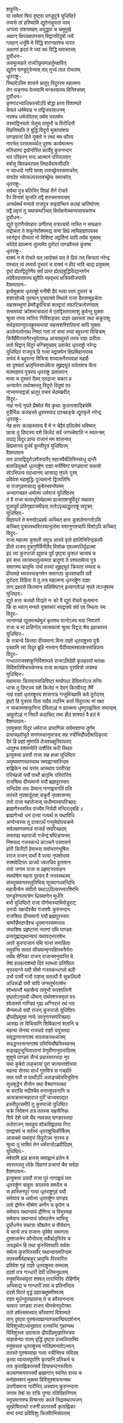 शकुनिः-  
यां त्वमेतां श्रियं दृष्ट्वा पाण्डुपुत्रे युधिष्ठिरे  
तप्यसे तां हरिष्यामि द्यूतेनाहूयतां परम्  
अगत्वा संशयमहम् अयुद्ध्वा च चमूमुखे  
अक्षान् क्षिपन्नक्षतस्सन् विद्वानविदुषो जये  
ग्लहान् धनूंषि मे विद्धि शरानक्षांश्च भारत  
अक्षाणां हृदयं मे ज्यां रथं विद्धि ममास्तरम्  
दुर्योधनः-  
अयमुत्सहते राजञ्छ्रियमाहर्तुमक्षवित्  
द्यूतेन पाण्डुपुत्रेभ्यस् तत् तुभ्यं तात रोचताम्  
धृतराष्ट्रः-  
स्थितोऽस्मि शासने भ्रातुर् विदुरस्य महात्मनः  
तेन सङ्गम्य वेत्स्यामि मन्त्रस्यास्य विनिश्चयम्  
दुर्योधनः-  
कृष्णादभ्याधिकस्सोऽपि बोद्धा क्षत्ता विशाम्पते  
केवलं धर्ममेवाह न तद्विजयसाधनम्  
नयश्च धर्मतोपेतस् तथैव भरतर्षभ  
तस्माद्विनयतो जेतुस् तावुभौ च विरोधिनौ  
विहनिष्यति ते बुद्धिं विदुरो मुक्तसंशयः  
पाण्डवानां हिते युक्तो न तथा मम कौरव  
नारभेत् परसामर्थ्यात् पुरुषः कार्यमात्मनः  
मतिसाम्यं द्वयोर्नास्ति कार्येषु कुरुनन्दन  
भयं परिहरन् मन्द आत्मानं परिपालयन्  
वर्षासु क्लिन्नवटवत् तिष्ठन्नैवावसीदति  
न व्याधयो नापि यमश् तावच्छ्रेयस्समाचरेत्  
यावदेव भवेत्कल्पस्तावच्छ्रेयः समाचरेत्  
धृतराष्ट्रः-  
सर्वथा पुत्र बलिभिर् विग्रहं तैर्न रोचते  
वैरं विनाशं सृजति तद्वै शस्त्रमनायसम्  
अनर्थमर्थं मन्यसे राजपुत्र सङ्ग्रन्थिनं कलहं चातिघोरम्  
तद्वै प्रवृत्तं तु यथाकथञ्चित् विमोक्षयेच्चाप्यसायकांश्च  
दुर्योधनः-  
द्यूते पुराणैर्व्यवहारः प्रणीतस् तत्रात्ययो नास्ति न सम्प्रहारः  
तद्रोचतां ते शकुनेर्वाक्यमद्य सभां क्षिप्रं त्वमिहाज्ञापयस्व  
स्वर्गद्वारं दीव्यतां नो विशिष्टं तद्वर्तिनां चापि तथैव युक्तम्  
भवेदेवं ह्यात्मना तुल्यमेव दुरोदरं पाण्डवैस्त्वं कुरुष्व  
धृतराष्ट्रः-  
वाक्यं न मे रोचते यत् त्वयोक्तं यत् ते प्रियं तत् क्रियतां नरेन्द्र  
पश्चात् त्वं तप्यसे दुस्तरं च वाक्यं न हीदं भावि चाद्य प्रयुक्तम्  
दृष्टं ह्येतद्विदुरेणैव सर्वं प्राप्तं ह्येतद्बुद्धिविद्यान्तगेन  
तदेवैतदयशस्य ह्युपैति महद्भयं क्षत्रियवीजघाति  
वैशम्पायनः-  
इत्येमुक्त्वा धृतराष्ट्रो मनीषी दैवं मत्वा परमं दुस्तरं च  
शशासोच्चैः पुरुषान् पुत्रवाक्ये स्थितो राजा दैवसम्मूढचेताः  
सहस्रस्थूणां हेमवैडूर्यचित्रां शतद्वारां स्फाटिकतोरणग्राम्  
सभामग्र्यां क्रोशमात्रायतां मे एतद्विस्तारामाशु कुर्वन्तु युक्ताः  
श्रुत्वा तस्य त्वरिता निर्विशङ्काः प्राज्ञा दक्षास्तां तथा चक्रुराशु  
सर्वद्रव्याण्युपजह्रुस्सभायां सहस्रशश्शिल्पिनां चापि युक्ताः  
कालेनाल्पेनाथ निष्ठां गतां तां सभां रम्यां बहुरत्नां विचित्राम्  
चित्रैर्हैमैरासनैरभ्युपेतामa आचख्युस्ते तस्य राज्ञः प्रतीताः  
ततो विद्वान् विदुरं मन्त्रिमुख्यम् उवाचेदं धृतराष्ट्रो नरेन्द्रः  
युधिष्ठिरं राजपुत्रं हि गत्वा मद्वाक्येन क्षिप्रमिहानयस्व  
सभेयं मे बहुरत्ना विचित्रा शय्यासनैरुपपन्ना महार्हैः  
सा दृश्यतां भ्रातृभिस्सार्धमेत्य सुहृद्द्यूतं वर्ततामत्र चैत्य  
मतमाज्ञाय पुत्रस्य धृतराष्ट्रः प्रतापवान्  
मत्वा च दुस्तरं दैवम् एतद्राजा चकार ह  
अन्यायेन तथोक्तस्तु विदुरो विदुषां वरः  
नाभ्यनन्दद्वचो भ्रातुर् वचनं चेदमब्रवीत्  
विदुरः-  
नाहं नन्दे नृपते प्रैषमेतं मैवं कृथाः कुलनाशाद्बिभेमि  
पुत्रैर्भिन्नः कलहस्ते ध्रुवस्स्याद एतच्छङ्के द्यूतकृते नरेन्द्र  
धृतराष्ट्रः-  
नेह क्षत्तः कलहस्तस्य वै मे न चेद्दैवं प्रतिलोमं भविष्यत्  
छात्रा तु दिष्टस्य वशे किलेदं सर्वं जगच्चेष्टति न स्वतन्त्रम्  
तदद्य विदुर प्राप्य राजानं मम शासनात्  
क्षिप्रमानय दुर्धर्षं कुन्तीपुत्रं युधिष्ठिरम्  
वैशम्पायनः  
ततः प्रायाद्विदुरोऽश्वैरुदारैर् महाजवैर्बलिभिस्साधु दान्तैः  
बलान्नियुक्तो धृतराष्ट्रेण राज्ञा मनीषिणां पाण्डवानां सकाशे  
सोऽभिपत्य तदध्वानम् आसाद्य नृपतेः पुरम्  
प्रविवेश महाबुद्धिः पूज्यमानो द्विजातिभिः  
स राजगृहमासाद्य कुबेरभवनोपमम्  
अभ्यागच्छत धर्मात्मा धर्मराजं युधिष्ठिरम्  
तं वै राजा सत्यधृतिर्महात्मा ह्यजातशत्रुर्विदुरं यथावत्  
पूजापूर्वं प्रतिगृह्याजमीढस् ततोऽपृच्छद्धृतराष्ट्रं सपुत्रम्  
युधिष्ठिरः-  
विज्ञायते ते मनसोऽप्रहर्षः कच्चित् क्षत्तः कुशलेनागतोऽसि  
कच्चित् पुत्रास्स्थविरस्यानुलोमा वशानुगाश्चापि विशोऽपि कच्चित्  
विदुरः-  
राजा महात्मा कुशली सपुत्र आस्ते वृतो ज्ञातिभिरिन्द्रकल्पैः  
प्रीतो राजन् पुत्रगुणैर्विनीतैर् विशोक एवात्मरतिर्दृढात्मा  
इदं त्वा कुरुराजो ह्युवाच पूर्वं पृष्ट्वा कुशलं चाव्ययं च  
इयं सभा त्वत्सभातुल्यरूपा भ्रातॄणां ते पश्यतामेत्य पुत्र  
समागम्य भ्रातृभिः पार्थ तस्यां सुहृद्द्यूतं क्रियतां रम्यतां च  
प्रीयामहे भवतस्सङ्गमेन समागताः कुरवश्चापि सर्वे  
दुरोदरा विहिता ये तु तत्र महात्मना धृतराष्ट्रेण राज्ञा  
तान् द्रक्ष्यसे कितवान् सन्निविष्टान् इत्यागतोऽहं नृपते ताञ्जुषस्व  
युधिष्ठरः-  
द्यूते क्षत्तः कलहो विद्यते नः को वै द्यूतं रोचते बुध्यमानः  
किं वा भवान् मन्यते युक्तरूपं भवद्वाक्ये सर्व एव स्थिताः स्मः  
विदुरः-  
जानाम्यहं द्यूतमनर्थमूलं कृतश्च यत्नोऽस्य मया निवारणे  
राजा च मां प्राहिणोत् त्वत्सकाशं श्रुत्वा विद्वञ् श्रेय इहाचरस्व  
युधिष्ठिरः-  
के तत्रान्ये कितवा दीव्यमाना विना राज्ञो धृतराष्ट्रस्य पुत्रैः  
पृच्छामि त्वां विदुर ब्रूहि नस्तान् यैर्दीव्यामश्शतशस्सन्निपत्य  
विदुरः-  
गन्धारराजश्शकुनिर्विशाम्पते राजाऽतिदेवी कृतहस्तो मताक्षः  
विविंशतिश्चित्रसेनश्च राजा सत्यव्रतः पुरुमित्रो जयश्च  
युधिष्ठिरः-  
महामायाः कितवास्सन्निविष्टा मायोपधा देवितारोऽत्र सन्ति  
धात्रा तु दिष्टस्य वशे किलेदं न देवनं कितवैरद्य तैर्मे  
नाहं राज्ञो धृतराष्ट्रस्य शासनान्न गन्तुमिच्छामि कवे दुरोदरम्  
इष्टो हि पुत्रस्य पिता सदैव तदस्मि कर्ता विदुरात्थ मां यथा  
न चाकामश्शकुनिना देविताऽहं न ह्यात्मना धृष्णुराह्वयिता सभायाम्  
आहूतोऽहं न निवर्ते कदाचित् तथा हीदं शाश्वतं वै व्रतं मे  
वैशम्पायनः-  
एवमुक्त्वा विदुरं धर्मराजः प्रायाणिकं सर्वमाज्ञाप्य तूर्णम्  
प्रायाच्छ्वोभूते सगणस्सानुयात्रस् सह स्त्रीभिर्दौपदीमादिकृत्वा  
दैवं हि प्रज्ञां मुष्णाति तेजश्चक्षुरिवापतत्  
धातुश्च वशमन्वेति पाशैरिव करी स्थितः  
इत्युक्त्वा प्रययौ राजा सह क्षत्त्रा युधिष्ठिरः  
अमृष्यमाणस्तस्याथ समाह्वानमरिन्दमः  
बाह्लिकेन रथं यत्तम् आस्थाय परवीरहा  
परिच्छन्नो ययौ पार्थो भ्रातृभिः परिवारितः  
राजश्रिया दीप्यमानो ययौ ब्रह्मपुरस्सरः  
सन्दिदेश ततः प्रेष्यान् नागाह्वयगतिं प्रति  
ततस्ते नृपशार्दूलश् चक्रुर्वै नृपशासनम्  
ततो राजा महातेजास् सधौम्यस्सपरिच्छदः  
ब्राह्मणैस्स्वस्ति वाच्यैव निर्ययौ मन्दिराद्बहिः॥  
ब्राह्मणेभ्यो धनं दत्त्वा गत्यर्थं स यथाविधि  
अन्येभ्यस्स तु दत्त्वाऽर्थं गन्तुमेवोपचक्रमे  
सर्वलक्षणसम्पन्नं राजार्हं सपरिच्छदम्  
तमारुह्य महाराजो गजेन्द्रं षष्टिहायनम्  
निषसाद गजस्कन्धे काञ्चने परमासने  
हारी किरीटी हेमाभस् सर्वाभरणभूषितः  
रराज राजन् पार्थो वै परया नृपशोभया  
रुक्मवेदिगतः प्राज्यो ज्वलन्निव हुताशनः  
ततो जगाम राजा स प्रहृष्टनरवाहनः  
रथघोषेण महता पूरयन् वै नभस्स्थलम्  
संस्तूयमानस्स्तुतिभिस् सूतमागधवन्दिभिः  
महासैन्येन संवीतो यथाऽऽदित्यस्स्वरश्मिभिः  
पाण्डुरेणातपत्रेण ध्रियमाणेन मूर्धनि  
बभौ युधिष्ठिरो राजा पौर्णमास्यामिवोडुराट्  
उभयोः पक्षयोश्चैव गजाश्वैः कुरुनन्दनः  
राजश्रिया दीप्यमानो ययौ ब्रह्मपुरस्सरः  
चामरैर्हेमदण्डैश्च धूयमानस्समन्ततः  
जयाशिषः प्रहृष्टानां नराणां पथि पाण्डवः  
प्रत्यगृह्णाद्यथान्यायं यथावद्भरतर्षभः  
अपरे कुरुराजानं पथि यान्तं समाहिताः  
स्तुवन्ति सततं सौख्यान्मृगपक्षिस्वनैर्नराः  
तथैव सैनिका राजन् राजानमनुयान्ति ये  
तेषां हलहलाशब्दो दिवं स्तब्ध्वा प्रतिष्ठितः  
नृपस्याग्ने ययौ भीमो गजस्कन्धगतो बली  
उभौ पार्श्वे गजौ राज्ञस् सतल्पौ वै सुकल्पितौ  
अधिरूढौ यमौ चापि जग्मतुर्भरतर्षभ  
शोभयन्तौ महासैन्यं तावुभौ रूपशालिनौ  
पृष्ठतोऽनुययौ धीमान् पार्थश्शस्त्रभृतां वरः  
श्वेताश्वो गाण्डिवं गृह्य अग्निदत्तं रथं गतः  
सैन्यमध्ये ययौ राजन् कुरुराजो युधिष्ठिरः  
द्रौपदीप्रमुखा नार्यः सानुगास्सपरिच्छदाः  
आरुह्य ता विचित्राणि शिबिकानां शतानि च  
महत्या सेनया राजन्नग्रे राज्ञो ययुस्तदा  
समृद्धनरनागाश्वं सपताकरथध्वजम्  
सन्नद्धनरनानागाश्वं पत्तिभिर्घोषनिस्स्वनम्  
शङ्खदुन्दुभितालानां वेणुवीणानुवनादितम्  
शुशुभे पाण्डवं सैन्यं प्रयास्यत्तत्तदा नृप  
यथा कुबेरो लङ्कायां पुरा चात्यन्तशोभया  
महत्या सेनया सार्धं गुरुमित्रं स गच्छति  
तथा ययौ स पार्थोऽपि असङ्ख्येयविभूतिना  
सुसमृद्धेन सैन्येन यथा वैश्रवणस्तथा  
स सरांसि नदीश्चैव वनान्युपवनानि च  
अत्यक्रामन्महाराज पुरीं चाभ्यवपद्यत  
हस्तीपुरसमीपे तु कुरुराजो युधिष्ठिरः  
चक्रे निवेशनं तत्र ततस्स सहसैनिकः  
शिवे देशे समे चैव न्यवसत् पाण्डवस्तदा  
ततोराजन् समाहूय शोकविह्वलया गिरा  
एतद्वाक्यं च सर्वस्वं धृतराष्ट्रचिकीर्षितम्  
आचचक्षे यथावृत्तं विदुरोऽथ नृपस्य ह  
श्रुत्वा तु भाषितं तेन धर्मराजोऽब्रवीदिदम्  
युधिष्ठिरः-  
मर्षयामि ह्यहं क्षत्तस् समाह्वानं व्रतेन मे  
स्वस्त्यस्तु लोके विप्राणां प्रजानां चैव सर्वदा  
वैशम्पायनः-  
इत्युक्त्वा प्रययौ राजा पुरं नागाह्वयं ततः  
धृतराष्ट्रेण चाहूतः कालस्य समयेन च  
स हास्तिनपुरं गत्वा धृतराष्ट्रगृहं ययौ  
समेयाय च धर्मात्मा धृतराष्ट्रेण पाण्डवः  
ततो द्रोणेन भीष्मेण कर्णेन च कृपेण च  
समेयाय यथान्यायं द्रौणिना च विभुस्सह  
समेयाय यथान्यायं सोमदत्तेन चाभिभूः  
दूर्योधनेन सभ्रात्रा सौबलेन च वीर्यवान्  
ये चान्ये तत्र राजानः पूर्वमेव समागताः  
दुश्शासनेन कौन्तेयस् सर्वैर्भ्रातृभिरेव च  
जयद्रथेन हि तथा कुरुभिश्चापि सर्वशः  
समेत्य कुरुभिस्सर्वैर् यथान्यायमरिन्दमः  
ततस्सर्वैर्महाबाहुर् भ्रातृभिः पिरवारितः  
प्रविवेश गृहं राज्ञो धृतराष्ट्रस्य सम्मतम्  
ददर्श तत्र गान्धारीं देवीं पतिमनुव्रताम्  
स्नुषाभिस्संवृतां शश्वत् ताराभिरिव रोहिणीम्  
अभिवाद्य च गान्धारीं तया च प्रतिनन्दितः  
ददर्श पितरं वृद्धं प्रज्ञाचक्षुषमीश्वरम्  
राज्ञा मूर्धन्युपाघ्रातास् ते च कौरवनन्दनाः  
चत्वारः पाण्डवा राजन् भीमसेनपुरोगमाः  
ततो हर्षस्समभवत् कौरवाणां विशाम्पते  
तान् दृष्ट्वा पुरुषव्याघ्रान्पाण्डवान्प्रियदर्शनान्  
विविशुस्तेऽभ्यनुज्ञाता रत्नवन्ति गृहाण्यथ  
विविशुस्ता उपायाता द्रौपदीप्रमुखास्स्त्रियः  
याज्ञसेन्याः पराम् वृद्धिं दृष्ट्वा प्रज्वलितामिव  
स्नुषास्ता धृतराष्ट्रस्य नातिप्रमनसोऽभवन्  
ततस्ते पुरुषव्याघ्रा गत्वा स्त्रीभिश्च संविदम्  
कृत्वा व्यायामपूर्वाणि कृत्यानि प्रतिकर्म च  
ततः कृताह्निकास्सर्वे दिव्यचन्दनरूपिताः  
कल्याणमनसस्सर्वे ब्राह्मणान् स्वस्ति वाच्य च  
मनोज्ञमशनं भुक्त्वा विविशुश्शयनान्यथ  
उपगीयमाना नारीभिर् अस्वपन् कुरुनन्दनाः  
जगाम तेषां सा रात्रिः पुण्या रतिविहारिणाम्  
स्तूयमानाश्च विश्रान्ताः काले निद्रामथात्यजन्  
सुखोषितास्ते रजनीं प्रातस्सर्वे कृताह्निकाः  
सभां रम्यां प्रविविशुः कितवैरभिसंवताम्  
